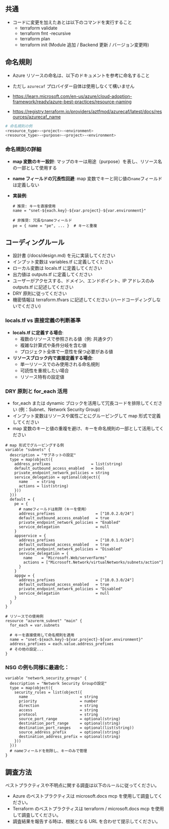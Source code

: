 ## 共通

- コードに変更を加えたあとは以下のコマンドを実行すること
  - terraform validate
  - terraform fmt -recursive
  - terraform plan
  - terraform init (Module 追加 / Backend 更新 / バージョン変更時)

## 命名規則

- Azure リソースの命名は、以下のドキュメントを参考に命名すること
- ただし `azurecaf` プロバイダー自体は使用しなくて構いません

- https://learn.microsoft.com/en-us/azure/cloud-adoption-framework/ready/azure-best-practices/resource-naming
- https://registry.terraform.io/providers/aztfmod/azurecaf/latest/docs/resources/azurecaf_name

```bash
# 命名規則の例
<resource_type>-<project>-<environment>
<resource_type>-<purpose>-<project>-<environment>
```

### 命名規則の詳細

- **map 変数のキー設計**: マップのキーは用途（purpose）を表し、リソース名の一部として使用する
- **name フィールドの冗長性回避**: map 変数でキーと同じ値の`name`フィールドは定義しない
- **実装例**:

  ```hcl
  # 推奨: キーを直接使用
  name = "snet-${each.key}-${var.project}-${var.environment}"

  # 非推奨: 冗長なnameフィールド
  pe = { name = "pe", ... }  # キーと重複
  ```

## コーディングルール

- 設計書 (/docs/design.md) を元に実装してください
- インプット変数は variables.tf に定義してください
- ローカル変数は locals.tf に定義してください
- 出力値は outputs.tf に定義してください
- ユーザーがアクセスする、ドメイン、エンドポイント、IP アドレスのみ outputs.tf に記述してください
- DRY 原則に従ってください
- 機密情報は terraform.tfvars に記述してください (ハードコーディングしないでください)

### locals.tf vs 直接定義の判断基準

- **locals.tf に定義する場合**:
  - 複数のリソースで参照される値（例: 共通タグ）
  - 複雑な計算式や条件分岐を含む値
  - プロジェクト全体で一意性を保つ必要がある値
- **リソースブロック内で直接定義する場合**:
  - 単一リソースでのみ使用される命名規則
  - 可読性を重視したい場合
  - リソース特有の設定値

### DRY 原則と for_each 活用

- for_each または dynamic ブロックを活用して冗長コードを排除してください (例：Subnet、Network Security Group)
- インプット変数はリソースや属性ごとにグルーピングして map 形式で定義してください
- map 変数のキーと値の重複を避け、キーを命名規則の一部として活用してください

```hcl
# map 形式でグルーピングする例
variable "subnets" {
  description = "サブネットの設定"
  type = map(object({
    address_prefixes                  = list(string)
    default_outbound_access_enabled   = bool
    private_endpoint_network_policies = string
    service_delegation = optional(object({
      name    = string
      actions = list(string)
    }))
  }))
  default = {
    pe = {
      # nameフィールドは削除（キーを使用）
      address_prefixes                  = ["10.0.2.0/24"]
      default_outbound_access_enabled   = true
      private_endpoint_network_policies = "Enabled"
      service_delegation                = null
    }
    appservice = {
      address_prefixes                  = ["10.0.1.0/24"]
      default_outbound_access_enabled   = true
      private_endpoint_network_policies = "Disabled"
      service_delegation = {
        name    = "Microsoft.Web/serverFarms"
        actions = ["Microsoft.Network/virtualNetworks/subnets/action"]
      }
    }
    appgw = {
      address_prefixes                  = ["10.0.3.0/24"]
      default_outbound_access_enabled   = true
      private_endpoint_network_policies = "Disabled"
      service_delegation                = null
    }
  }
}

# リソースでの使用例
resource "azurerm_subnet" "main" {
  for_each = var.subnets

  # キーを直接使用して命名規則を適用
  name = "snet-${each.key}-${var.project}-${var.environment}"
  address_prefixes = each.value.address_prefixes
  # その他の設定...
}
```

### NSG の例も同様に最適化：

```hcl
variable "network_security_groups" {
  description = "Network Security Groupの設定"
  type = map(object({
    security_rules = list(object({
      name                       = string
      priority                   = number
      direction                  = string
      access                     = string
      protocol                   = string
      source_port_range          = optional(string)
      destination_port_range     = optional(string)
      destination_port_ranges    = optional(list(string))
      source_address_prefix      = optional(string)
      destination_address_prefix = optional(string)
    }))
  }))
  # nameフィールドを削除し、キーのみで管理
}
```

## 調査方法

ベストプラクティスや不明点に関する調査は以下のルールに従ってください。

- Azure のベストプラクティスは microsoft.docs mcp を使用して調査してください。
- Terraform のベストプラクティスは terraform / microsoft.docs mcp を使用して調査してください。
- 調査結果を報告する時は、根拠となる URL を合わせて提示してください。
